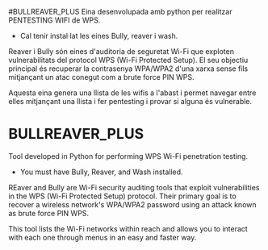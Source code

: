#BULLREAVER_PLUS
Eina desenvolupada amb python per realitzar PENTESTING WIFI de WPS.

* Cal tenir instal·lat les eines Bully, reaver i wash.

Reaver i Bully són eines d'auditoria de seguretat Wi-Fi que exploten vulnerabilitats del protocol WPS (Wi-Fi Protected Setup). 
El seu objectiu principal és recuperar la contrasenya WPA/WPA2 d'una xarxa sense fils mitjançant un atac conegut com a brute force PIN WPS.

Aquesta eina genera una llista de les wifis a l'abast i permet navegar entre elles mitjançant una llista i fer pentesting i provar si alguna és vulnerable.




# BULLREAVER_PLUS
Tool developed in Python for performing WPS Wi-Fi penetration testing.

* You must have Bully, Reaver, and Wash installed.

REaver and Bully are Wi-Fi security auditing tools that exploit vulnerabilities in the WPS (Wi-Fi Protected Setup) protocol. Their primary goal is to recover a wireless network's WPA/WPA2 password using an attack known as brute force PIN WPS.

This tool lists the Wi-Fi networks within reach and allows you to interact with each one through menus in an easy and faster way.
